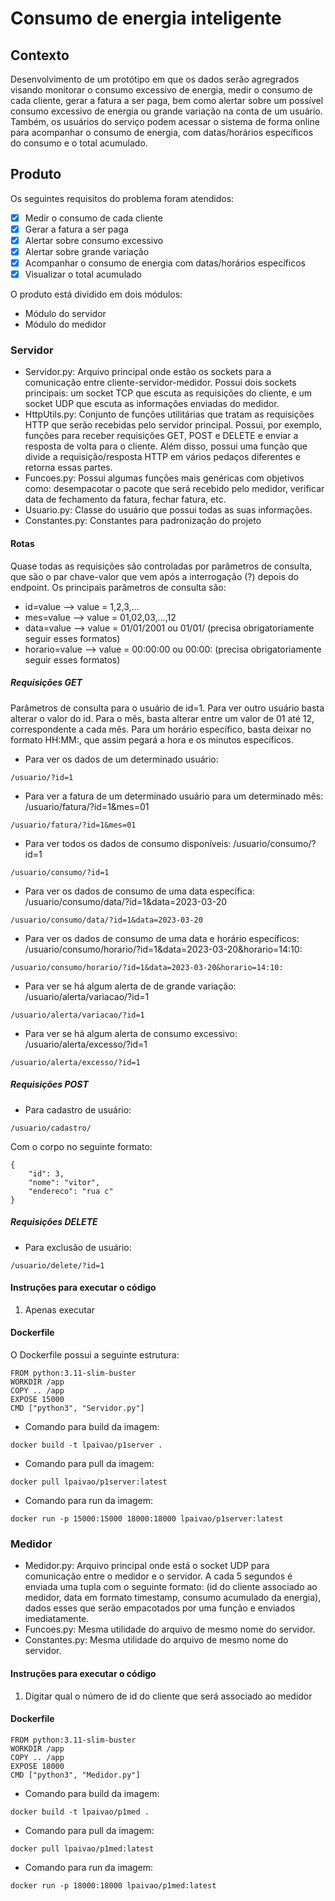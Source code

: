 # Consumo de energia inteligente

## Contexto
Desenvolvimento de um protótipo em que os dados serão agregrados visando monitorar o consumo excessivo de energia, medir o consumo de cada cliente, gerar a fatura a ser paga, bem como alertar sobre um possível consumo excessivo de energia ou grande variação na conta de um usuário. Também, os usuários do serviço podem acessar o sistema de forma online para acompanhar o consumo de energia, com datas/horários específicos do consumo e o total acumulado.

## Produto
Os seguintes requisitos do problema foram atendidos:

- [x] Medir o consumo de cada cliente
- [x] Gerar a fatura a ser paga
- [x] Alertar sobre consumo excessivo
- [x] Alertar sobre grande variação
- [x] Acompanhar o consumo de energia com datas/horários específicos
- [x] Visualizar o total acumulado

O produto está dividido em dois módulos:
- Módulo do servidor
- Módulo do medidor

### Servidor

- Servidor.py: Arquivo principal onde estão os sockets para a comunicação entre cliente-servidor-medidor. Possui dois sockets principais: um socket TCP que escuta as requisições do cliente, e um socket UDP que escuta as informações enviadas do medidor.
- HttpUtils.py: Conjunto de funções utilitárias que tratam as requisições HTTP que serão recebidas pelo servidor principal. Possui, por exemplo, funções para receber requisições GET, POST e DELETE e enviar a resposta de volta para o cliente. Além disso, possui uma função que divide a requisição/resposta HTTP em vários pedaços diferentes e retorna essas partes.
- Funcoes.py: Possui algumas funções mais genéricas com objetivos como: desempacotar o pacote que será recebido pelo medidor, verificar data de fechamento da fatura, fechar fatura, etc.
- Usuario.py: Classe do usuário que possui todas as suas informações.
- Constantes.py: Constantes para padronização do projeto

#### Rotas
Quase todas as requisições são controladas por parâmetros de consulta, que são o par chave-valor que vem após a interrogação (?) depois do endpoint. Os principais parâmetros de consulta são:
- id=value --> value = 1,2,3,...
- mes=value --> value = 01,02,03,...,12
- data=value --> value = 01/01/2001 ou 01/01/ (precisa obrigatoriamente seguir esses formatos)
- horario=value -->  value = 00:00:00 ou 00:00: (precisa obrigatoriamente seguir esses formatos)
##### Requisições GET
Parâmetros de consulta para o usuário de id=1. Para ver outro usuário basta alterar o valor do id. Para o mês, basta alterar entre um valor de 01 até 12, correspondente a cada mês. Para um horário específico, basta deixar no formato HH:MM:, que assim pegará a hora e os minutos específicos.
- Para ver os dados de um determinado usuário: 
```console
/usuario/?id=1
```
- Para ver a fatura de um determinado usuário para um determinado mês: /usuario/fatura/?id=1&mes=01
```console
/usuario/fatura/?id=1&mes=01
```
- Para ver todos os dados de consumo disponíveis: /usuario/consumo/?id=1
```console
/usuario/consumo/?id=1
```
- Para ver os dados de consumo de uma data específica: /usuario/consumo/data/?id=1&data=2023-03-20
```console
/usuario/consumo/data/?id=1&data=2023-03-20
```
- Para ver os dados de consumo de uma data e horário específicos: /usuario/consumo/horario/?id=1&data=2023-03-20&horario=14:10:
```console
/usuario/consumo/horario/?id=1&data=2023-03-20&horario=14:10:
```
- Para ver se há algum alerta de de grande variação: /usuario/alerta/variacao/?id=1
```console
/usuario/alerta/variacao/?id=1
```
- Para ver se há algum alerta de consumo excessivo: /usuario/alerta/excesso/?id=1
```console
/usuario/alerta/excesso/?id=1
```

##### Requisições POST
- Para cadastro de usuário:
```console
/usuario/cadastro/
```
Com o corpo no seguinte formato:
```console
{
    "id": 3,
    "nome": "vitor",
    "endereco": "rua c"
}
```
##### Requisições DELETE
- Para exclusão de usuário:
```console
/usuario/delete/?id=1
```

#### Instruções para executar o código
1. Apenas executar
#### Dockerfile
O Dockerfile possui a seguinte estrutura:
```console
FROM python:3.11-slim-buster
WORKDIR /app
COPY .. /app
EXPOSE 15000
CMD ["python3", "Servidor.py"]
```

- Comando para build da imagem:
```console
docker build -t lpaivao/p1server .
```
- Comando para pull da imagem:
```console
docker pull lpaivao/p1server:latest
```
- Comando para run da imagem:
```console
docker run -p 15000:15000 18000:18000 lpaivao/p1server:latest
```
### Medidor

- Medidor.py: Arquivo principal onde está o socket UDP para comunicação entre o medidor e o servidor. A cada 5 segundos é enviada uma tupla com o seguinte formato: (id do cliente associado ao medidor, data em formato timestamp, consumo acumulado da energia), dados esses que serão empacotados por uma função e enviados imediatamente.
- Funcoes.py: Mesma utilidade do arquivo de mesmo nome do servidor.
- Constantes.py: Mesma utilidade do arquivo de mesmo nome do servidor.

#### Instruções para executar o código
1. Digitar qual o número de id do cliente que será associado ao medidor

#### Dockerfile
```console
FROM python:3.11-slim-buster
WORKDIR /app
COPY .. /app
EXPOSE 18000
CMD ["python3", "Medidor.py"]
```
- Comando para build da imagem:
```console
docker build -t lpaivao/p1med .
```
- Comando para pull da imagem:
```console
docker pull lpaivao/p1med:latest
```
- Comando para run da imagem:
```console
docker run -p 18000:18000 lpaivao/p1med:latest
```
